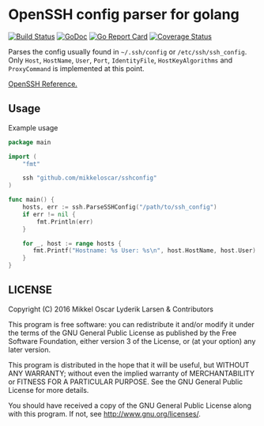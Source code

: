 # OpenSSH config parser for golang

[![Build Status](https://travis-ci.org/mikkeloscar/sshconfig.svg?branch=master)](https://travis-ci.org/mikkeloscar/sshconfig)
[![GoDoc](https://godoc.org/github.com/mikkeloscar/sshconfig?status.svg)](https://godoc.org/github.com/mikkeloscar/sshconfig)
[![Go Report Card](https://goreportcard.com/badge/github.com/mikkeloscar/sshconfig)](https://goreportcard.com/report/github.com/mikkeloscar/sshconfig)
[![Coverage Status](https://coveralls.io/repos/github/mikkeloscar/sshconfig/badge.svg)](https://coveralls.io/github/mikkeloscar/sshconfig)

Parses the config usually found in `~/.ssh/config` or `/etc/ssh/ssh_config`.
Only `Host`, `HostName`, `User`, `Port`, `IdentityFile`, `HostKeyAlgorithms` and `ProxyCommand` is implemented at
this point.

[OpenSSH Reference.][openssh_man]

## Usage

Example usage

```go
package main

import (
    "fmt"

    ssh "github.com/mikkeloscar/sshconfig"
)

func main() {
    hosts, err := ssh.ParseSSHConfig("/path/to/ssh_config")
    if err != nil {
        fmt.Println(err)
    }

    for _, host := range hosts {
       fmt.Printf("Hostname: %s User: %s\n", host.HostName, host.User)
    }
}
```

## LICENSE

Copyright (C) 2016  Mikkel Oscar Lyderik Larsen & Contributors

This program is free software: you can redistribute it and/or modify
it under the terms of the GNU General Public License as published by
the Free Software Foundation, either version 3 of the License, or
(at your option) any later version.

This program is distributed in the hope that it will be useful,
but WITHOUT ANY WARRANTY; without even the implied warranty of
MERCHANTABILITY or FITNESS FOR A PARTICULAR PURPOSE.  See the
GNU General Public License for more details.

You should have received a copy of the GNU General Public License
along with this program.  If not, see <http://www.gnu.org/licenses/>.

[openssh_man]: http://www.openbsd.org/cgi-bin/man.cgi/OpenBSD-current/man5/ssh_config.5?query=ssh_config&sec=5
